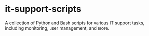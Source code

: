 # it-support-scripts
A collection of Python and Bash scripts for various IT support tasks, including monitoring, user management, and more.
